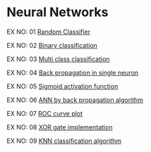 # Neural Networks

EX NO: 01 [Random Classifier](https://github.com/teja003/neural-network-lab/tree/main/EX-01-Random-Classifier)

EX NO: 02 [Binary classification](https://github.com/teja003/neural-network-lab/tree/main/EX-02-Binary-Classification)

EX NO: 03 [Multi class classification](https://github.com/teja003/neural-network-lab/tree/main/EX-03-Multi-Class-Classification)

EX NO: 04 [Back propagation in single neuron](https://github.com/teja003/neural-network-lab/tree/main/EX-04-Back-Propagation-In-Single-Neuron)

EX NO: 05 [Sigmoid activation function](https://github.com/teja003/neural-network-lab/tree/main/EX-05%20Perceptron%20Design%20To%20Employ%20The%20Sigmoid%20Activation%20Function)

EX NO: 06 [ANN by back propagation algorithm](https://github.com/teja003/neural-network-lab/tree/main/EX-06%20ANN%20By%20Back%20Propagation%20Algorithm)

EX NO: 07 [ROC curve plot](https://github.com/teja003/neural-network-lab/tree/main/EX-07%20Roc%20curve%20plot)

EX NO: 08 [XOR gate implementation](https://github.com/teja003/neural-network-lab/tree/main/EX-08%20XOR%20Gate%20implementation)

EX NO: 09 [KNN classification algorithm](https://github.com/teja003/neural-network-lab/tree/main/EX-09%20KNN%20Classification%20algorithm)